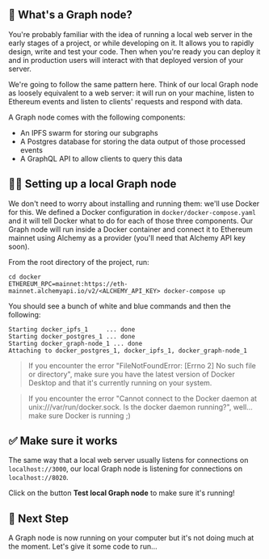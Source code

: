 ## 🤔 What's a Graph node?

You're probably familiar with the idea of running a local web server in the early stages of a project, or while developing on it. It allows you to rapidly design, write and test your code. Then when you're ready you can deploy it and in production users will interact with that deployed version of your server.

We're going to follow the same pattern here. Think of our local Graph node as loosely equivalent to a web server: it will run on your machine, listen to Ethereum events and listen to clients' requests and respond with data.

A Graph node comes with the following components:

- An IPFS swarm for storing our subgraphs
- A Postgres database for storing the data output of those processed events
- A GraphQL API to allow clients to query this data

## 👨‍💻 Setting up a local Graph node

We don't need to worry about installing and running them: we'll use Docker for this. We defined a Docker configuration in `docker/docker-compose.yaml` and it will tell Docker what to do for each of those three components. Our Graph node will run inside a Docker container and connect it to Ethereum mainnet using Alchemy as a provider (you'll need that Alchemy API key soon).

From the root directory of the project, run:

```text
cd docker
ETHEREUM_RPC=mainnet:https://eth-mainnet.alchemyapi.io/v2/<ALCHEMY_API_KEY> docker-compose up
```

You should see a bunch of white and blue commands and then the following:

```text
Starting docker_ipfs_1     ... done
Starting docker_postgres_1 ... done
Starting docker_graph-node_1 ... done
Attaching to docker_postgres_1, docker_ipfs_1, docker_graph-node_1
```

> If you encounter the error "FileNotFoundError: [Errno 2] No such file or directory", make sure you have the latest version of Docker Desktop and that it's currently running on your system.

> If you encounter the error "Cannot connect to the Docker daemon at unix:///var/run/docker.sock. Is the docker daemon running?", well... make sure Docker is running ;)

## ✅ Make sure it works

The same way that a local web server usually listens for connections on `localhost://3000`, our local Graph node is listening for connections on `localhost://8020`.

Click on the button **Test local Graph node** to make sure it's running!

## 👣 Next Step

A Graph node is now running on your computer but it's not doing much at the moment. Let's give it some code to run...
